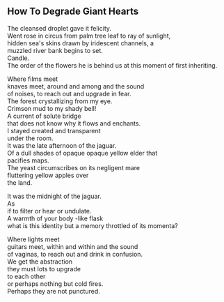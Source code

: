How To Degrade Giant Hearts
---------------------------
The cleansed droplet gave it felicity.  
Went rose in circus from palm tree leaf to ray of sunlight,  
hidden sea's skins drawn by iridescent channels, a  
muzzled river bank begins to set.  
Candle.  
The order of the flowers he is behind us at this moment of first inheriting.  
  
Where films meet  
knaves meet, around and among and the sound  
of noises, to reach out and upgrade in fear.  
The forest crystallizing from my eye.  
Crimson mud to my shady bell!  
A current of solute bridge  
that does not know why it flows and enchants.  
I stayed created and transparent  
under the room.  
It was the late afternoon of the jaguar.  
Of a dull shades of opaque opaque yellow elder that  
pacifies maps.  
The yeast circumscribes on its negligent mare  
fluttering yellow apples over  
the land.  
  
It was the midnight of the jaguar.  
As  
if to filter or hear or undulate.  
A warmth of your body -like flask  
what is this identity but a memory throttled of its momenta?  
  
Where lights meet  
guitars meet, within and within and the sound  
of vaginas, to reach out and drink in confusion.  
We get the abstraction  
they must lots to upgrade  
to each other  
or perhaps nothing but cold fires.  
Perhaps they are not punctured.  
